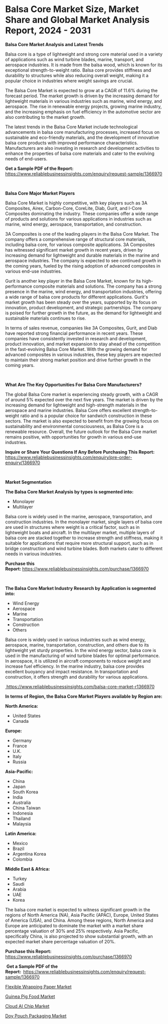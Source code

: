 <p><h1>Balsa Core Market Size, Market Share and Global Market Analysis Report, 2024 - 2031</h1></p><p><strong>Balsa Core Market Analysis and Latest Trends</strong></p>
<p><p>Balsa core is a type of lightweight and strong core material used in a variety of applications such as wind turbine blades, marine, transport, and aerospace industries. It is made from the balsa wood, which is known for its exceptional strength-to-weight ratio. Balsa core provides stiffness and durability to structures while also reducing overall weight, making it a popular choice in industries where weight savings are crucial.</p><p>The Balsa Core Market is expected to grow at a CAGR of 11.6% during the forecast period. The market growth is driven by the increasing demand for lightweight materials in various industries such as marine, wind energy, and aerospace. The rise in renewable energy projects, growing marine industry, and the increasing emphasis on fuel efficiency in the automotive sector are also contributing to the market growth.</p><p>The latest trends in the Balsa Core Market include technological advancements in balsa core manufacturing processes, increased focus on sustainable and eco-friendly materials, and the development of innovative balsa core products with improved performance characteristics. Manufacturers are also investing in research and development activities to enhance the properties of balsa core materials and cater to the evolving needs of end-users.</p></p>
<p><strong>Get a Sample PDF of the Report:&nbsp;</strong> <a href="https://www.reliablebusinessinsights.com/enquiry/request-sample/1366970">https://www.reliablebusinessinsights.com/enquiry/request-sample/1366970</a></p>
<p>&nbsp;</p>
<p><strong>Balsa Core Major Market Players</strong></p>
<p><p>Balsa Core Market is highly competitive, with key players such as 3A Composites, Airex, Carbon-Core, CoreLite, Diab, Gurit, and I-Core Composites dominating the industry. These companies offer a wide range of products and solutions for various applications in industries such as marine, wind energy, aerospace, transportation, and construction.</p><p>3A Composites is one of the leading players in the Balsa Core Market. The company offers a comprehensive range of structural core materials, including balsa core, for various composite applications. 3A Composites has witnessed significant market growth in recent years, driven by increasing demand for lightweight and durable materials in the marine and aerospace industries. The company is expected to see continued growth in the coming years, fueled by the rising adoption of advanced composites in various end-use industries.</p><p>Gurit is another key player in the Balsa Core Market, known for its high-performance composite materials and solutions. The company has a strong presence in the marine, wind energy, and transportation industries, offering a wide range of balsa core products for different applications. Gurit's market growth has been steady over the years, supported by its focus on innovation, product development, and strategic partnerships. The company is poised for further growth in the future, as the demand for lightweight and sustainable materials continues to rise.</p><p>In terms of sales revenue, companies like 3A Composites, Gurit, and Diab have reported strong financial performance in recent years. These companies have consistently invested in research and development, product innovation, and market expansion to stay ahead of the competition in the fast-evolving Balsa Core Market. With the growing demand for advanced composites in various industries, these key players are expected to maintain their strong market position and drive further growth in the coming years.</p></p>
<p>&nbsp;</p>
<p><strong>What Are The Key Opportunities For Balsa Core Manufacturers?</strong></p>
<p><p>The global Balsa Core market is experiencing steady growth, with a CAGR of around 5% expected over the next five years. The market is driven by the increasing demand for lightweight and high-strength materials in the aerospace and marine industries. Balsa Core offers excellent strength-to-weight ratio and is a popular choice for sandwich construction in these sectors. The market is also expected to benefit from the growing focus on sustainability and environmental consciousness, as Balsa Core is a renewable resource. Overall, the future outlook for the Balsa Core market remains positive, with opportunities for growth in various end-use industries.</p></p>
<p><strong>Inquire or Share Your Questions If Any Before Purchasing This Report:</strong> <a href="https://www.reliablebusinessinsights.com/enquiry/pre-order-enquiry/1366970">https://www.reliablebusinessinsights.com/enquiry/pre-order-enquiry/1366970</a></p>
<p>&nbsp;</p>
<p><strong>Market Segmentation</strong></p>
<p><strong>The Balsa Core Market Analysis by types is segmented into:</strong></p>
<p><ul><li>Monolayer</li><li>Multilayer</li></ul></p>
<p><p>Balsa core is widely used in the marine, aerospace, transportation, and construction industries. In the monolayer market, single layers of balsa core are used in structures where weight is a critical factor, such as in lightweight boats and aircraft. In the multilayer market, multiple layers of balsa core are stacked together to increase strength and stiffness, making it suitable for applications that require more structural support, such as in bridge construction and wind turbine blades. Both markets cater to different needs in various industries.</p></p>
<p><strong>Purchase this Report:&nbsp;</strong><a href="https://www.reliablebusinessinsights.com/purchase/1366970">https://www.reliablebusinessinsights.com/purchase/1366970</a></p>
<p>&nbsp;</p>
<p><strong>The Balsa Core Market Industry Research by Application is segmented into:</strong></p>
<p><ul><li>Wind Energy</li><li>Aerospace</li><li>Marine</li><li>Transportation</li><li>Construction</li><li>Others</li></ul></p>
<p><p>Balsa core is widely used in various industries such as wind energy, aerospace, marine, transportation, construction, and others due to its lightweight yet sturdy properties. In the wind energy sector, balsa core is used in the manufacturing of wind turbine blades for optimal performance. In aerospace, it is utilized in aircraft components to reduce weight and increase fuel efficiency. In the marine industry, balsa core provides excellent buoyancy and impact resistance. In transportation and construction, it offers strength and durability for various applications.</p></p>
<p><a href="https://www.reliablebusinessinsights.com/balsa-core-market-r1366970">&nbsp;https://www.reliablebusinessinsights.com/balsa-core-market-r1366970</a></p>
<p><strong>In terms of Region, the Balsa Core Market Players available by Region are:</strong></p>
<p>
    <p> <strong> North America: </strong>
        <ul>
            <li>United States</li>
            <li>Canada</li>
        </ul>
        </p> 
    <p> <strong> Europe: </strong>
        <ul>
            <li>Germany</li>
            <li>France</li>
            <li>U.K.</li>
            <li>Italy</li>
            <li>Russia</li>
        </ul>
        </p> 
    <p> <strong> Asia-Pacific: </strong>
        <ul>
            <li>China</li>
            <li>Japan</li>
            <li>South Korea</li>
            <li>India</li>
            <li>Australia</li>
            <li>China Taiwan</li>
            <li>Indonesia</li>
            <li>Thailand</li>
            <li>Malaysia</li>
        </ul>
        </p> 
    <p> <strong> Latin America: </strong>
        <ul>
            <li>Mexico</li>
            <li>Brazil</li>
            <li>Argentina Korea</li>
            <li>Colombia</li>
        </ul>
        </p> 
    <p> <strong> Middle East & Africa: </strong>
        <ul>
            <li>Turkey</li>
            <li>Saudi</li>
            <li>Arabia</li>
            <li>UAE</li>
            <li>Korea</li>
        </ul>
    </p>
    </p>
<p><p>The balsa core market is expected to witness significant growth in the regions of North America (NA), Asia Pacific (APAC), Europe, United States of America (USA), and China. Among these regions, North America and Europe are anticipated to dominate the market with a market share percentage valuation of 30% and 25% respectively. Asia Pacific, specifically China, is also projected to show substantial growth, with an expected market share percentage valuation of 20%.</p></p>
<p><strong>Purchase this Report: </strong><a href="https://www.reliablebusinessinsights.com/purchase/1366970">https://www.reliablebusinessinsights.com/purchase/1366970</a></p>
<p>&nbsp;<strong>Get a Sample PDF of the Report:&nbsp;&nbsp;</strong><a href="https://www.reliablebusinessinsights.com/enquiry/request-sample/1366970">https://www.reliablebusinessinsights.com/enquiry/request-sample/1366970</a></p>
<p><strong></strong></p>
<p><p><a href="https://github.com/ChiragRp1/Market-Research-Report-List-5/blob/main/flexible-wrapping-paper-market.md">Flexible Wrapping Paper Market</a></p><p><a href="https://www.linkedin.com/pulse/insights-guinea-pig-food-industry-market-financial-kv2xc">Guinea Pig Food Market</a></p><p><a href="https://www.linkedin.com/pulse/cloud-ai-chip-market-analysis-report-global-insights-region-pr6le">Cloud AI Chip Market</a></p><p><a href="https://github.com/rakibtthstu9900/Market-Research-Report-List-1/blob/main/doy-pouch-packaging-market.md">Doy Pouch Packaging Market</a></p></p>